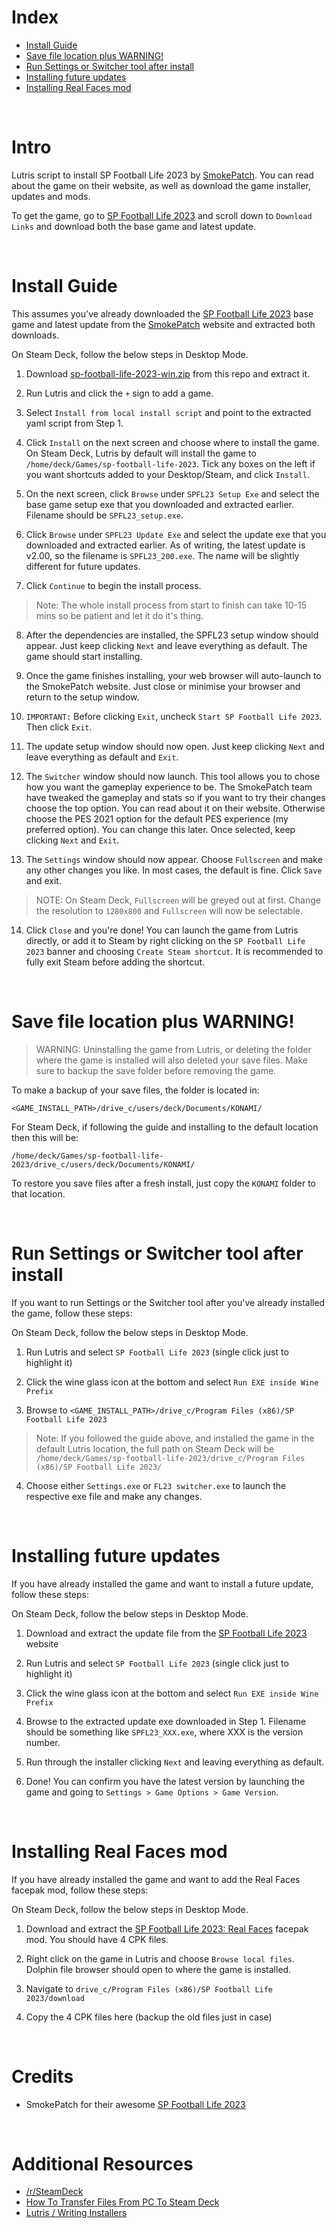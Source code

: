 
# Index 
- [Install Guide](#install-guide)
- [Save file location plus WARNING!](#save-file-location-plus-warning)
- [Run Settings or Switcher tool after install](#run-settings-or-switcher-tool-after-install)
- [Installing future updates](#installing-future-updates)
- [Installing Real Faces mod](#installing-real-faces-mod)


<br>

# Intro 
Lutris script to install SP Football Life 2023 by [SmokePatch](https://www.pessmokepatch.com/). You can read about the game on their website, as well as download the game installer, updates and mods.

To get the game, go to [SP Football Life 2023](https://www.pessmokepatch.com/2022/10/spfl23.htm) and scroll down to `Download Links` and download both the base game and latest update.

<br>


# Install Guide

This assumes you've already downloaded the [SP Football Life 2023](https://www.pessmokepatch.com/2022/10/spfl23.htm) base game and latest update from the [SmokePatch](https://www.pessmokepatch.com/2022/10/spfl23.html) website and extracted both downloads.

On Steam Deck, follow the below steps in Desktop Mode.

1. Download [sp-football-life-2023-win.zip](https://github.com/eskay993/gamefiles/raw/main/sp-football-life-2023/sp-football-life-2023-win.zip) from this repo and extract it.

2. Run Lutris and click the `+` sign to add a game.

3. Select `Install from local install script` and point to the extracted yaml script from Step 1.

4. Click `Install` on the next screen and choose where to install the game. On Steam Deck, Lutris by default will install the game to `/home/deck/Games/sp-football-life-2023`. Tick any boxes on the left if you want shortcuts added to your Desktop/Steam, and click `Install`.

5. On the next screen, click `Browse` under `SPFL23 Setup Exe` and select the base game setup exe that you downloaded and extracted earlier. Filename should be `SPFL23_setup.exe`.

6. Click `Browse` under `SPFL23 Update Exe` and select the update exe that you downloaded and extracted earlier. As of writing, the latest update is v2.00, so the filename is `SPFL23_200.exe`. The name will be slightly different for future updates.

7. Click `Continue` to begin the install process. 

>Note: The whole install process from start to finish can take 10-15 mins so be patient and let it do it's thing.

8. After the dependencies are installed, the SPFL23 setup window should appear. Just keep clicking `Next` and leave everything as default. The game should start installing.

9. Once the game finishes installing, your web browser will auto-launch to the SmokePatch website. Just close or minimise your browser and return to the setup window.

10. ```IMPORTANT:``` Before clicking `Exit`, uncheck `Start SP Football Life 2023`. Then click `Exit`.

11. The update setup window should now open. Just keep clicking `Next` and leave everything as default and `Exit`.

12. The `Switcher` window should now launch. This tool allows you to chose how you want the gameplay experience to be. The SmokePatch team have tweaked the gameplay and stats so if you want to try their changes choose the top option. You can read about it on their website. Otherwise choose the PES 2021 option for the default PES experience (my preferred option). You can change this later. Once selected, keep clicking `Next` and `Exit`.

13. The `Settings` window should now appear. Choose `Fullscreen` and make any other changes you like. In most cases, the default is fine. Click `Save` and exit.

> NOTE: On Steam Deck, `Fullscreen` will be greyed out at first. Change the resolution to `1280x800` and `Fullscreen` will now be selectable.

14. Click `Close` and you're done! You can launch the game from Lutris directly, or add it to Steam by right clicking on the `SP Football Life 2023` banner and choosing `Create Steam shortcut`. It is recommended to fully exit Steam before adding the shortcut.

<br>

# Save file location plus WARNING!

> WARNING: Uninstalling the game from Lutris, or deleting the folder where the game is installed will also deleted your save files. Make sure to backup the save folder before removing the game.

To make a backup of your save files, the folder is located in:

`<GAME_INSTALL_PATH>/drive_c/users/deck/Documents/KONAMI/`

For Steam Deck, if following the guide and installing to the default location then this will be:

`/home/deck/Games/sp-football-life-2023/drive_c/users/deck/Documents/KONAMI/`

To restore you save files after a fresh install, just copy the `KONAMI` folder to that location.

<br>

# Run Settings or Switcher tool after install
If you want to run Settings or the Switcher tool after you've already installed the game, follow these steps:

On Steam Deck, follow the below steps in Desktop Mode.

1. Run Lutris and select `SP Football Life 2023` (single click just to highlight it)

2. Click the wine glass icon at the bottom and select `Run EXE inside Wine Prefix`

3. Browse to `<GAME_INSTALL_PATH>/drive_c/Program Files (x86)/SP Football Life 2023`

> Note: If you followed the guide above, and installed the game in the default Lutris location, the full path on Steam Deck will be `/home/deck/Games/sp-football-life-2023/drive_c/Program Files (x86)/SP Football Life 2023/`

4. Choose either `Settings.exe` or `FL23 switcher.exe` to launch the respective exe file and make any changes.

<br>

# Installing future updates

If you have already installed the game and want to install a future update, follow these steps:

On Steam Deck, follow the below steps in Desktop Mode.

1. Download and extract the update file from the [SP Football Life 2023](https://www.pessmokepatch.com/2022/10/spfl23.htm) website
1. Run Lutris and select `SP Football Life 2023` (single click just to highlight it)

2. Click the wine glass icon at the bottom and select `Run EXE inside Wine Prefix`

3. Browse to the extracted update exe downloaded in Step 1. Filename should be something like `SPFL23_XXX.exe`, where XXX is the version number.

4. Run through the installer clicking `Next` and leaving everything as default. 

5. Done! You can confirm you have the latest version by launching the game and going to `Settings > Game Options > Game Version`.

<br>

# Installing Real Faces mod

If you have already installed the game and want to add the Real Faces facepak mod, follow these steps:

On Steam Deck, follow the below steps in Desktop Mode.

1. Download and extract the [SP Football Life 2023: Real Faces](https://www.pessmokepatch.com/2022/08/fl23faces.html) facepak mod. You should have 4 CPK files.

2. Right click on the game in Lutris and choose `Browse local files`. Dolphin file browser should open to where the game is installed.

3. Navigate to `drive_c/Program Files (x86)/SP Football Life 2023/download`

4. Copy the 4 CPK files here (backup the old files just in case)

<br>

# Credits
-  SmokePatch for their awesome [SP Football Life 2023](https://www.pessmokepatch.com/2022/10/spfl23.htm)

<br>

# Additional Resources

- [/r/SteamDeck](https://www.reddit.com/r/SteamDeck/)
- [How To Transfer Files From PC To Steam Deck](https://gamerant.com/how-transfer-files-pc-steam-deck/)
- [Lutris / Writing Installers](https://github.com/lutris/lutris/blob/master/docs/installers.rst)
